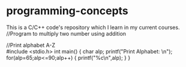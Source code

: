 # programming-concepts
This is a C/C++ code's repository which I learn in my current courses.
//Program to multiply two number using addition

//Print alphabet A-Z		
#include <stdio.h>
int main()
{
	char alp;
	printf("Print Alphabet: \n");
	for(alp=65;alp<=90;alp++)
	{
		printf("%c\n",alp);
	}
}
